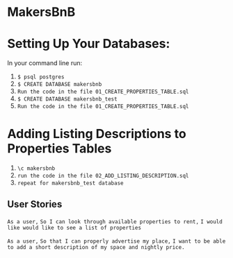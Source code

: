 # MakersBnB

# Setting Up Your Databases:
In your command line run:

 1) ```$ psql postgres```
 2) ```$ CREATE DATABASE makersbnb```
 3) ```Run the code in the file 01_CREATE_PROPERTIES_TABLE.sql```
 4) ```$ CREATE DATABASE makersbnb_test```
 5) ```Run the code in the file 01_CREATE_PROPERTIES_TABLE.sql```

# Adding Listing Descriptions to Properties Tables
  
  1) ``` \c makersbnb ```
  2) ``` run the code in the file 02_ADD_LISTING_DESCRIPTION.sql ```
  3) ``` repeat for makersbnb_test database ```

## User Stories

```As a user,```
```So I can look through available properties to rent,```
```I would like would like to see a list of properties ```

```As a user,```
```So that I can properly advertise my place,```
```I want to be able to add a short description of my space and nightly price.```

